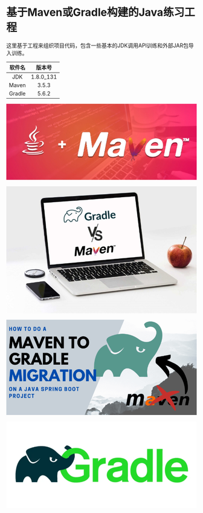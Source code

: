 # 基于Maven或Gradle构建的Java练习工程

这里基于工程来组织项目代码，包含一些基本的JDK调用API训练和外部JAR包导入训练。

| 软件名 | 版本号 |
|:---:|:---:|
| JDK | 1.8.0_131 |
| Maven | 3.5.3 |
| Gradle | 5.6.2 |

![](images/maven-java.jpg)

![](images/maven-vs-gradle.jpg)

![](images/maven-to-gradle.png)

![](images/gradle.png)
